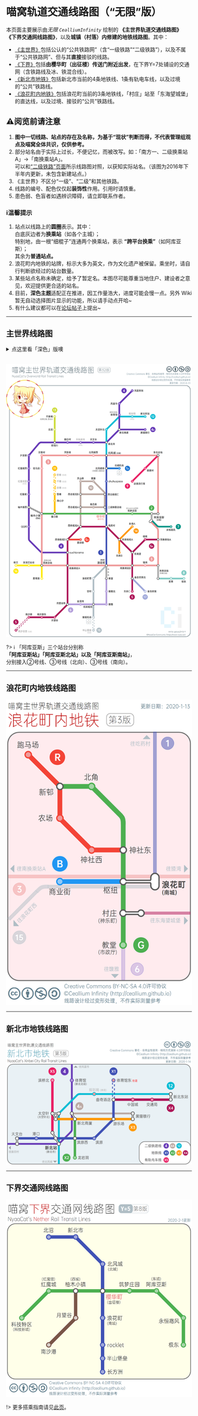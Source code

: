 # 喵窝轨道交通线路图（“无限”版）

本页面主要展示由*无限 `CealliumInfinity`* 绘制的 **《主世界轨道交通线路图》** **《下界交通网线路图》**，以及**城镇（村落）内修建的地铁线路图**。其中：

- [《主世界》](#主世界线路图)包括公认的“公共铁路网”（含“一级铁路”“二级铁路”），以及不属于“公共铁路网”、但与其**直接**接驳的线路。
- [《下界》](#下界交通网线路图)包括**由樱华町（出征楼）传送门附近出发**，在下界Y=7处铺设的交通网（含铁路线及冰、铁混合线）。
- [《新北市地铁》](#新北市地铁线路图)包括新北市当前的4条地铁线、1条有轨电车线，以及过境的“公共”铁路线。
- [《浪花町内地铁》](#浪花町内地铁线路图)包括浪花町当前的3条地铁线，「村庄」站至「东海望城堡」的直达线，以及过境、接驳的“公共”铁路线。

## ⚠阅览前请注意

1. **图中一切线路、站点的存在及名称，为基于“现状”判断而得，不代表管理组观点及喵窝全体共识，仅供参考。**
2. 部分站名由于实际上过长，不便记忆，而被改写。如：「南方一、二级换乘站A」→「南换乘站A」。  
   可以和[“二级铁路”页面](space/map-navi/railway-overworld-dmql)所示线路图对照，以获知实际站名。（该图为2016年下半年内更新，未包含新建站点。）
3. 《主世界》不区分“一级”、“二级”和其他铁路。
4. 线路的编号、配色仅仅起**装饰性**作用。引用时请慎重。
5. 患色弱、色盲者如遇辨识障碍，请立即联系作者。

### ℹ温馨提示

1. 站点以线路上的**圆圈**表示。其中：  
   白底灰边者为**换乘站**（如各个主城）；  
   特别地，由一根“细棍子”连通两个换乘站，表示 **“跨平台换乘”**（如阿库亚斯）；  
   其余为**普通站点。**
2. 浪花町内地铁的站牌，标示大多为英文，作为文化遗产被保留。乘坐时，请自行判断欲经过的站台数量。
3. 某些站点名称未确定，给予了暂定名。本图尽可能尊重当地住户、建设者之意见，欢迎提供更合适的站名。
4. 目前，**深色主题**适配正在推进，因工作量浩大，进度可能会慢一点。另外 Wiki 暂无自动选择图片显示的功能，所以请手动点开哈\~
5. 有什么建议都可以在[论坛帖子](https://bbs.nyaa.cat/d/951/100)上提出\~

- - -

## 主世界线路图

<details>
<summary>点这里看「深色」版噢</summary>

![dark](../../assets/images/map-navi/map-Overworld-Rail-Ceallium(dark).png)

</details>
<br />

![主世界轨道交通](../../assets/images/map-navi/map-Overworld-Rail-Ceallium.png)


?> :information_source: 「阿库亚斯」三个站台分别称  
**「阿库亚斯站」「阿库亚斯北站」以及「阿库亚斯南站」**，  
分别接入②号线、③号线（北向）、③号线（南向）。

- - -

## 浪花町内地铁线路图

![浪花町内地铁](../../assets/images/map-navi/map-Naniwa-subway-Ceallium.png)

- - -

## 新北市地铁线路图

![新北市地铁](../../assets/images/map-navi/map-NewNorth-subway-Ceallium.png)

- - -

## 下界交通网线路图

![下界交通网](../../assets/images/map-navi/map-nether-traffic-Ceallium.png)

!> 更多搭乘指南请见[此页](space/map-navi/railway-nether "下界铁路搭乘指南")。